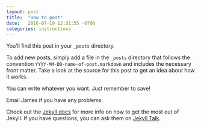 ```yaml
---
layout: post
title:  "How to post"
date:   2016-07-19 12:31:55 -0700
categories: instructions
---
```

You’ll find this post in your `_posts` directory.

To add new posts, simply add a file in the `_posts` directory that follows the convention `YYYY-MM-DD-name-of-post.markdown` and includes the necessary front matter. Take a look at the source for this post to get an idea about how it works.

You can write whatever you want. Just remember to save!

Email James if you have any problems.

Check out the [Jekyll docs][jekyll-docs] for more info on how to get the most out of Jekyll. If you have questions, you can ask them on [Jekyll Talk][jekyll-talk].

[jekyll-docs]: http://jekyllrb.com/docs/home
[jekyll-gh]:   https://github.com/jekyll/jekyll
[jekyll-talk]: https://talk.jekyllrb.com/